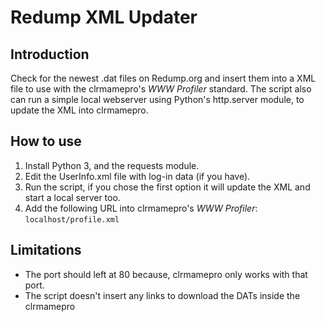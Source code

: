 # Redump XML Updater
## Introduction
Check for the newest .dat files on Redump.org and insert them into a XML file to use with the clrmamepro's _WWW Profiler_ standard. The script also can run a simple local webserver using Python's http.server module, to update the XML into clrmamepro.

## How to use
1. Install Python 3, and the requests module.
2. Edit the UserInfo.xml file with log-in data (if you have).
3. Run the script, if you chose the first option it will update the XML and start a local server too.
4. Add the following URL into clrmamepro's _WWW Profiler_: `localhost/profile.xml`

## Limitations
* The port should left at 80 because, clrmamepro only works with that port.
* The script doesn't insert any links to download the DATs inside the clrmamepro
